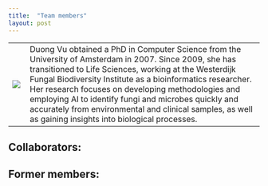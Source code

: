 ```yaml
---
title:  "Team members"
layout: post
---
```


<table>
  <tr>
    <td> <img src="https://MycoAI.github.io/photos/portrait_DuongVu.jpg"  align="left" style="height200px;" /> </td>
    <td> 
        Duong Vu obtained a PhD in Computer Science from the University of Amsterdam in 2007. Since 2009, she has transitioned to Life Sciences, working at the Westerdijk Fungal Biodiversity Institute as a bioinformatics researcher.
        Her research focuses on developing methodologies and employing AI to identify fungi and microbes quickly and accurately from environmental and clinical samples, as well as gaining insights into biological processes.
    </td>
   </tr> 
   
</table>

## Collaborators:


## Former members:

